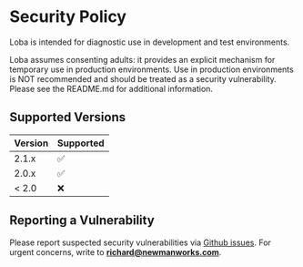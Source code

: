 # Security Policy

Loba is intended for diagnostic use in development and test environments.

Loba assumes consenting adults: it provides an explicit mechanism for temporary use in
production environments. Use in production environments is NOT recommended
and should be treated as a security vulnerability. Please see the README.md for
additional information.

## Supported Versions

| Version | Supported          |
| ------- | ------------------ |
| 2.1.x   | :white_check_mark: |
| 2.0.x   | :white_check_mark: |
| < 2.0   | :x:                |

## Reporting a Vulnerability

Please report suspected security vulnerabilities via
[Github issues][def].
For urgent concerns, write to
**[richard@newmanworks.com](mailto:richard@newmanworks.com)**.

[def]: https://github.com/rdnewman/loba/issues
